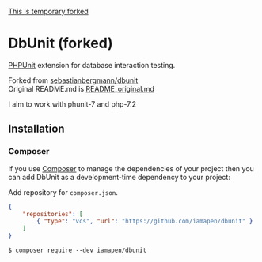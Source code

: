 [This is temporary forked](https://github.com/sebastianbergmann/dbunit/issues/217)

# DbUnit (forked)

[PHPUnit](https://phpunit.de/) extension for database interaction testing.

Forked from [sebastianbergmann/dbunit](https://github.com/sebastianbergmann/dbunit)  
Original README.md is [README_original.md](README_original.md)

I aim to work with phunit-7 and php-7.2

## Installation

### Composer

If you use [Composer](https://getcomposer.org/) to manage the dependencies of your project then you can add DbUnit as a development-time dependency to your project:

Add repository for `composer.json`.
```json
{
    "repositories": [
        { "type": "vcs", "url": "https://github.com/iamapen/dbunit" }
    ]
}
```

```
$ composer require --dev iamapen/dbunit
```
